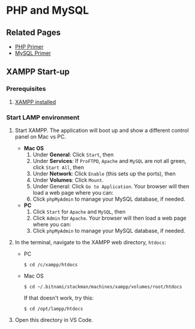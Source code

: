 # PHP and MySQL
## Related Pages
- [PHP Primer](php)
- [MySQL Primer](mysql)

## XAMPP Start-up
### Prerequisites
1. [XAMPP installed](https://www.apachefriends.org/index.html)

### Start LAMP environment
1. Start XAMPP. The application will boot up and show a different control panel on Mac vs PC.
    - **Mac OS**
        1. Under **General**: Click `Start`, then
        2. Under **Services**: If `ProFTPD`, `Apache` and `MySQL` are not all green, click `Start All`, then
        3. Under **Network**: Click `Enable` (this sets up the ports), then
        4. Under **Volumes**: Click `Mount`.
        5. Under General: Click `Go to Application`. Your browser will then load a web page where you can:
        6. Click `phpMyAdmin` to manage your MySQL database, if needed.
    - **PC** 
        1. Click `Start` for `Apache` and `MySQL`, then
        2. Click `Admin` for `Apache`. Your browser will then load a web page where you can:
        3. Click `phpMyAdmin` to manage your MySQL database, if needed.
2. In the terminal, navigate to the XAMPP web directory, `htdocs`:
    - PC

        ```
        $ cd /c/xampp/htdocs
        ```

    - Mac OS

        ```
        $ cd ~/.bitnami/stackman/machines/xampp/volumes/root/htdocs
        ```

        If that doesn't work, try this:

        ```shell
        $ cd /opt/lampp/htdocs
        ```

3. Open this directory in VS Code.